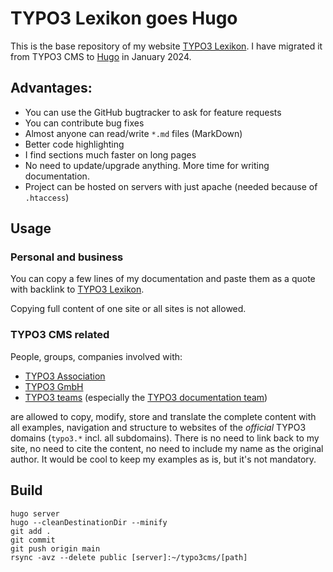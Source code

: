 # TYPO3 Lexikon goes Hugo

This is the base repository of my website [TYPO3 Lexikon](https://www.typo3lexikon.de). I have migrated it from TYPO3 CMS to [Hugo](https://gohugo.io/) in January 2024.

## Advantages:

- You can use the GitHub bugtracker to ask for feature requests
- You can contribute bug fixes
- Almost anyone can read/write `*.md` files (MarkDown)
- Better code highlighting
- I find sections much faster on long pages
- No need to update/upgrade anything. More time for writing documentation.
- Project can be hosted on servers with just apache (needed because of `.htaccess`)

## Usage

### Personal and business

You can copy a few lines of my documentation and paste them as a quote with backlink to [TYPO3 Lexikon](https://www.typo3lexikon.de).

Copying full content of one site or all sites is not allowed.

### TYPO3 CMS related

People, groups, companies involved with:

- [TYPO3 Association](https://typo3.org/project/association)
- [TYPO3 GmbH](https://typo3.com/)
- [TYPO3 teams](https://typo3.org/community/teams) (especially the [TYPO3 documentation team](https://typo3.org/community/teams/documentation))

are allowed to copy, modify, store and translate the complete content with all examples, navigation and structure to websites of the *official* TYPO3 domains (`typo3.*` incl. all subdomains). There is no need to link back to my site, no need to cite the content, no need to include my name as the original author. It would be cool to keep my examples as is, but it's not mandatory.

## Build

```shell
hugo server
hugo --cleanDestinationDir --minify
git add .
git commit
git push origin main
rsync -avz --delete public [server]:~/typo3cms/[path]
```
